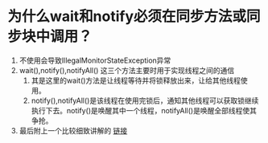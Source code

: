 # 为什么wait和notify必须在同步方法或同步块中调用？
1. 不使用会导致IllegalMonitorStateException异常
2.  wait(),notify(),notifyAll() 这三个方法主要时用于实现线程之间的通信
    1. 其是这里的wait()方法是让线程等待并将锁释放出来，让给其他线程使用。
    2. notify(),notifyAll()是该线程在使用完锁后，通知其他线程可以获取锁继续执行下去。notify()是唤醒其中一个线程，notifyAll()是唤醒全部线程使其争抢。
3. 最后附上一个比较细致讲解的 [链接](https://leokongwq.github.io/2017/02/24/java-why-wait-notify-called-in-synchronized-block.html)
